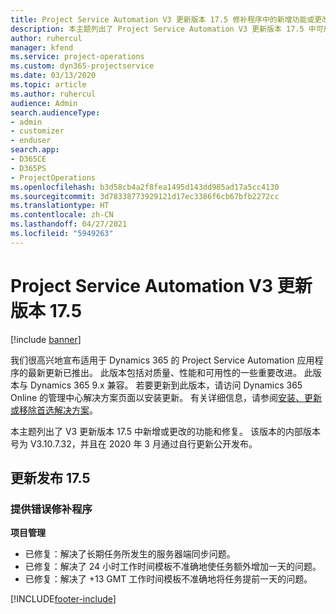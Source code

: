 ```yaml
---
title: Project Service Automation V3 更新版本 17.5 修补程序中的新增功能或更改
description: 本主题列出了 Project Service Automation V3 更新版本 17.5 中可用的功能和修复。
author: ruhercul
manager: kfend
ms.service: project-operations
ms.custom: dyn365-projectservice
ms.date: 03/13/2020
ms.topic: article
ms.author: ruhercul
audience: Admin
search.audienceType:
- admin
- customizer
- enduser
search.app:
- D365CE
- D365PS
- ProjectOperations
ms.openlocfilehash: b3d58cb4a2f8fea1495d143dd985ad17a5cc4130
ms.sourcegitcommit: 3d78338773929121d17ec3386f6cb67bfb2272cc
ms.translationtype: HT
ms.contentlocale: zh-CN
ms.lasthandoff: 04/27/2021
ms.locfileid: "5949263"
---
```

# <a name="project-service-automation-update-release-175-v3"></a>Project Service Automation V3 更新版本 17.5

[!include [banner](../includes/psa-now-project-operations.md)]

我们很高兴地宣布适用于 Dynamics 365 的 Project Service Automation 应用程序的最新更新已推出。 此版本包括对质量、性能和可用性的一些重要改进。  此版本与 Dynamics 365 9.x 兼容。 若要更新到此版本，请访问 Dynamics 365 Online 的管理中心解决方案页面以安装更新。 有关详细信息，请参阅[安装、更新或移除首选解决方案](/power-platform/admin/install-remove-preferred-solution)。

本主题列出了 V3 更新版本 17.5 中新增或更改的功能和修复。 该版本的内部版本号为 V3.10.7.32，并且在 2020 年 3 月通过自行更新公开发布。


## <a name="update-release-175"></a>更新发布 17.5

### <a name="bug-fixes"></a>提供错误修补程序


**项目管理**

- 已修复：解决了长期任务所发生的服务器端同步问题。
- 已修复：解决了 24 小时工作时间模板不准确地使任务额外增加一天的问题。
- 已修复：解决了 +13 GMT 工作时间模板不准确地将任务提前一天的问题。



[!INCLUDE[footer-include](../includes/footer-banner.md)]
